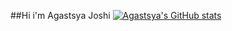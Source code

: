 ##Hi i'm Agastsya Joshi
[![Agastsya's GitHub stats](https://github-readme-stats.vercel.app/api?username=agastsya)](https://github.com/agastsya/github-readme-stats)
